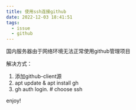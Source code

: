```yaml
---
title: 使用ssh连接github
date: 2022-12-03 18:41:51
tags:
  - issue
  - github
---
```


国内服务器由于网络环境无法正常使用github管理项目

解决方式：
1. 添加github-client源
2. apt update & apt install gh
3. gh auth login. # choose ssh

enjoy!